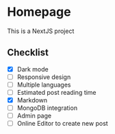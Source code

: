 # Homepage
This is a NextJS project
## Checklist
- [x] Dark mode
- [ ] Responsive design
- [ ] Multiple languages
- [ ] Estimated post reading time
- [x] Markdown
- [ ] MongoDB integration
- [ ] Admin page
- [ ] Online Editor to create new post
